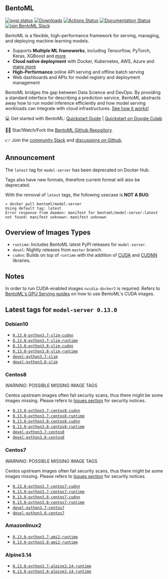 ## BentoML

[![pypi status](https://img.shields.io/pypi/v/bentoml.svg?style=flat-square)](https://pypi.org/project/BentoML) [![Downloads](https://pepy.tech/badge/bentoml)](https://pepy.tech/project/bentoml) [![Actions Status](https://github.com/bentoml/bentoml/workflows/BentoML-CI/badge.svg)](https://github.com/bentoml/bentoml/actions) [![Documentation Status](https://readthedocs.org/projects/bentoml/badge/?version=latest&style=flat-square)](https://docs.bentoml.org/) [![join BentoML Slack](https://badgen.net/badge/Join/BentoML%20Slack/cyan?icon=slack&style=flat-square)](https://join.slack.com/t/bentoml/shared_invite/enQtNjcyMTY3MjE4NTgzLTU3ZDc1MWM5MzQxMWQxMzJiNTc1MTJmMzYzMTYwMjQ0OGEwNDFmZDkzYWQxNzgxYWNhNjAxZjk4MzI4OGY1Yjg)

BentoML is a flexible, high-performance framework for serving, managing, and deploying machine learning models.

-   Supports **Multiple ML frameworks**, including Tensorflow, PyTorch, Keras, XGBoost and [more](https://docs.bentoml.org/en/latest/frameworks.html#frameworks-page)
-   **Cloud native deployment** with Docker, Kubernetes, AWS, Azure and [many more](https://docs.bentoml.org/en/latest/deployment/index.html#deployments-page)
-   **High-Performance** online API serving and offline batch serving
-   Web dashboards and APIs for model registry and deployment management

BentoML bridges the gap between Data Science and DevOps. By providing a standard interface for describing a prediction service, BentoML abstracts away how to run model inference efficiently and how model serving workloads can integrate with cloud infrastructures. [See how it works!](https://github.com/bentoml/BentoML#introduction)

💻 Get started with BentoML: [Quickstart Guide](https://docs.bentoml.org/en/latest/quickstart.html#getting-started-page) | [Quickstart on Google Colab](https://colab.research.google.com/github/bentoml/BentoML/blob/master/guides/quick-start/bentoml-quick-start-guide.ipynb)

👩‍💻 Star/Watch/Fork the [BentoML Github Repository](https://github.com/bentoml/BentoML).

👉 Join the [community Slack](https://join.slack.com/t/bentoml/shared_invite/enQtNjcyMTY3MjE4NTgzLTU3ZDc1MWM5MzQxMWQxMzJiNTc1MTJmMzYzMTYwMjQ0OGEwNDFmZDkzYWQxNzgxYWNhNjAxZjk4MzI4OGY1Yjg) and [discussions on Github](https://github.com/bentoml/BentoML/discussions).

## Announcement

The `latest` tag for `model-server` has been deprecated on Docker Hub.

Tags also have new formats, therefore current format will also be deprecated.

With the removal of `latest` tags, the following usecase is **NOT A BUG**:

```shell
» docker pull bentoml/model-server
Using default tag: latest
Error response from daemon: manifest for bentoml/model-server:latest
not found: manifest unknown: manifest unknown
```

## Overview of Images Types

- `runtime`: Includes BentoML latest PyPI releases for `model-server`.
- `devel`: Nightly releases from `master` branch.
- `cudnn`: Builds on top of `runtime` with the addition of [CUDA](https://developer.nvidia.com/gpu-accelerated-libraries) and [CUDNN](https://developer.nvidia.com/cudnn) libraries.

## Notes

In order to run CUDA-enabled images `nvidia-docker2` is required. Refers to [BentoML's GPU Serving guides](https://docs.bentoml.org/en/latest/guides/gpu_serving.html) on how to use BentoML's CUDA images.

## Latest tags for `model-server 0.13.0`

### Debian10

- [`0.13.0-python3.7-slim-cudnn`](https://github.com/bentoml/BentoML/tree/master/docker/generated/model-server/debian10/cudnn/Dockerfile)
- [`0.13.0-python3.7-slim-runtime`](https://github.com/bentoml/BentoML/tree/master/docker/generated/model-server/debian10/runtime/Dockerfile)
- [`0.13.0-python3.8-slim-cudnn`](https://github.com/bentoml/BentoML/tree/master/docker/generated/model-server/debian10/cudnn/Dockerfile)
- [`0.13.0-python3.8-slim-runtime`](https://github.com/bentoml/BentoML/tree/master/docker/generated/model-server/debian10/runtime/Dockerfile)
- [`devel-python3.7-slim`](https://github.com/bentoml/BentoML/tree/master/docker/generated/model-server/debian10/devel/Dockerfile)
- [`devel-python3.8-slim`](https://github.com/bentoml/BentoML/tree/master/docker/generated/model-server/debian10/devel/Dockerfile)

### Centos8

*WARNING*: POSSIBLE MISSING IMAGE TAGS

Centos upstream images often fail security scans, thus there might be some images missing. Please refers to [Issues section](https://github.com/bentoml/BentoML/issues) for security notices.

- [`0.13.0-python3.7-centos8-cudnn`](https://github.com/bentoml/BentoML/tree/master/docker/generated/model-server/centos8/cudnn/Dockerfile)
- [`0.13.0-python3.7-centos8-runtime`](https://github.com/bentoml/BentoML/tree/master/docker/generated/model-server/centos8/runtime/Dockerfile)
- [`0.13.0-python3.8-centos8-cudnn`](https://github.com/bentoml/BentoML/tree/master/docker/generated/model-server/centos8/cudnn/Dockerfile)
- [`0.13.0-python3.8-centos8-runtime`](https://github.com/bentoml/BentoML/tree/master/docker/generated/model-server/centos8/runtime/Dockerfile)
- [`devel-python3.7-centos8`](https://github.com/bentoml/BentoML/tree/master/docker/generated/model-server/centos8/devel/Dockerfile)
- [`devel-python3.8-centos8`](https://github.com/bentoml/BentoML/tree/master/docker/generated/model-server/centos8/devel/Dockerfile)

### Centos7

*WARNING*: POSSIBLE MISSING IMAGE TAGS

Centos upstream images often fail security scans, thus there might be some images missing. Please refers to [Issues section](https://github.com/bentoml/BentoML/issues) for security notices.

- [`0.13.0-python3.7-centos7-cudnn`](https://github.com/bentoml/BentoML/tree/master/docker/generated/model-server/centos7/cudnn/Dockerfile)
- [`0.13.0-python3.7-centos7-runtime`](https://github.com/bentoml/BentoML/tree/master/docker/generated/model-server/centos7/runtime/Dockerfile)
- [`0.13.0-python3.8-centos7-cudnn`](https://github.com/bentoml/BentoML/tree/master/docker/generated/model-server/centos7/cudnn/Dockerfile)
- [`0.13.0-python3.8-centos7-runtime`](https://github.com/bentoml/BentoML/tree/master/docker/generated/model-server/centos7/runtime/Dockerfile)
- [`devel-python3.7-centos7`](https://github.com/bentoml/BentoML/tree/master/docker/generated/model-server/centos7/devel/Dockerfile)
- [`devel-python3.8-centos7`](https://github.com/bentoml/BentoML/tree/master/docker/generated/model-server/centos7/devel/Dockerfile)

### Amazonlinux2

- [`0.13.0-python3.7-ami2-runtime`](https://github.com/bentoml/BentoML/tree/master/docker/generated/model-server/amazonlinux2/runtime/Dockerfile)
- [`0.13.0-python3.8-ami2-runtime`](https://github.com/bentoml/BentoML/tree/master/docker/generated/model-server/amazonlinux2/runtime/Dockerfile)

### Alpine3.14

- [`0.13.0-python3.7-alpine3.14-runtime`](https://github.com/bentoml/BentoML/tree/master/docker/generated/model-server/alpine3.14/runtime/Dockerfile)
- [`0.13.0-python3.8-alpine3.14-runtime`](https://github.com/bentoml/BentoML/tree/master/docker/generated/model-server/alpine3.14/runtime/Dockerfile)
